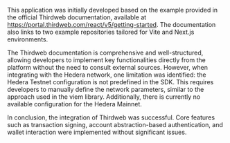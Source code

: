 This application was initially developed based on the example provided in the official Thirdweb documentation, available at https://portal.thirdweb.com/react/v5/getting-started. The documentation also links to two example repositories tailored for Vite and Next.js environments.

The Thirdweb documentation is comprehensive and well-structured, allowing developers to implement key functionalities directly from the platform without the need to consult external sources. However, when integrating with the Hedera network, one limitation was identified: the Hedera Testnet configuration is not predefined in the SDK. This requires developers to manually define the network parameters, similar to the approach used in the viem library. Additionally, there is currently no available configuration for the Hedera Mainnet.

In conclusion, the integration of Thirdweb was successful. Core features such as transaction signing, account abstraction-based authentication, and wallet interaction were implemented without significant issues.